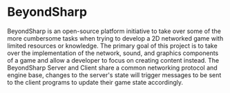 BeyondSharp
===========

BeyondSharp is an open-source platform initiative to take over some of the more cumbersome tasks when trying to develop a 2D networked game with limited resources or knowledge. The primary goal of this project is to take over the implementation of the network, sound, and graphics components of a game and allow a developer to focus on creating content instead. The BeyondSharp Server and Client share a common networking protocol and engine base, changes to the server's state will trigger messages to be sent to the client programs to update their game state accordingly.
